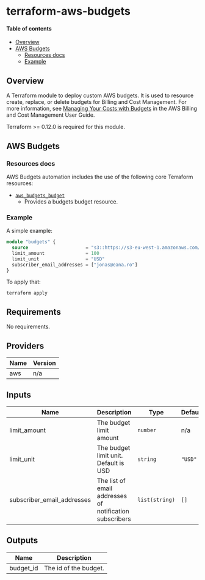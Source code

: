 <!-- vim: set ft=markdown: -->

# terraform-aws-budgets

#### Table of contents
<!-- vim-markdown-toc GFM -->

* [Overview](#overview)
* [AWS Budgets](#aws-budgets)
    * [Resources docs](#resources-docs)
    * [Example](#example)

<!-- vim-markdown-toc -->
## Overview

A Terraform module to deploy custom AWS budgets. It is used to resource create,
replace, or delete budgets for Billing and Cost Management. For more
information, see [Managing Your Costs with
Budgets](https://docs.aws.amazon.com/awsaccountbilling/latest/aboutv2/budgets-managing-costs.html)
in the AWS Billing and Cost Management User Guide.

Terraform >= 0.12.0 is required for this module.

## AWS Budgets

### Resources docs

AWS Budgets automation includes the use of the following core Terraform
resources:

- [`aws_budgets_budget`](https://www.terraform.io/docs/providers/aws/r/budgets_budget.html)
  - Provides a budgets budget resource.

### Example

A simple example:

```tf
module "budgets" {
  source                     = "s3::https://s3-eu-west-1.amazonaws.com/tf-modules/aws-budgets/aws-budgets-0.1.0.tar.gz"
  limit_amount               = 100
  limit_unit                 = "USD"
  subscriber_email_addresses = ["jonas@eana.ro"]
}
```

To apply that:

```text
terraform apply
```

<!-- BEGINNING OF PRE-COMMIT-TERRAFORM DOCS HOOK -->
## Requirements

No requirements.

## Providers

| Name | Version |
|------|---------|
| aws | n/a |

## Inputs

| Name | Description | Type | Default | Required |
|------|-------------|------|---------|:--------:|
| limit\_amount | The budget limit amount | `number` | n/a | yes |
| limit\_unit | The budget limit unit. Default is USD | `string` | `"USD"` | no |
| subscriber\_email\_addresses | The list of email addresses of notification subscribers | `list(string)` | `[]` | no |

## Outputs

| Name | Description |
|------|-------------|
| budget\_id | The id of the budget. |

<!-- END OF PRE-COMMIT-TERRAFORM DOCS HOOK -->
